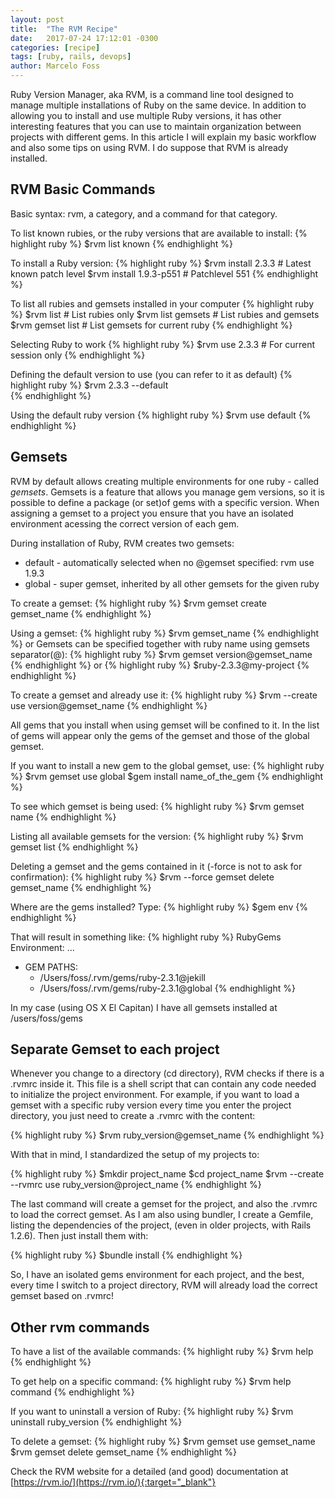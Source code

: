 ```yaml
---
layout: post
title:  "The RVM Recipe"
date:   2017-07-24 17:12:01 -0300
categories: [recipe]
tags: [ruby, rails, devops]
author: Marcelo Foss
---
```

Ruby Version Manager, aka RVM, is a command line tool designed to manage multiple installations of Ruby on the same device.
In addition to allowing you to install and use multiple Ruby versions, it has other interesting features that you can use to maintain organization between projects with different gems.
In this article I will explain my basic workflow and also some tips on using RVM.
I do suppose that RVM is already installed.

## RVM Basic Commands
Basic syntax: rvm, a category, and a command for that category.

To list known rubies, or the ruby versions that are available to install:
{% highlight ruby %}
$rvm list known
{% endhighlight %}

To install a Ruby version:
{% highlight ruby %}
$rvm install 2.3.3                # Latest known patch level
$rvm install 1.9.3-p551           # Patchlevel 551
{% endhighlight %}

To list all rubies and gemsets installed in your computer
{% highlight ruby %}
$rvm list                   # List rubies only
$rvm list gemsets   # List rubies and gemsets
$rvm gemset list     # List gemsets for current ruby
{% endhighlight %}

Selecting Ruby to work
{% highlight ruby %}
$rvm use 2.3.3                    # For current session only
{% endhighlight %}

Defining the default version to use (you can refer to it as default)
{% highlight ruby %}
$rvm 2.3.3 --default     
{% endhighlight %}

Using the default ruby version
{% highlight ruby %}
$rvm use default
{% endhighlight %}

## Gemsets
RVM by default allows creating multiple environments for one ruby - called *gemsets*.
Gemsets is a feature that allows you manage gem versions, so it is possible to define a package (or set)of gems with a specific version. When assigning a gemset to a project you ensure that you have an isolated environment acessing the correct version of each gem.

During installation of Ruby, RVM creates two gemsets:
- default - automatically selected when no @gemset specified: rvm use 1.9.3
- global  - super gemset, inherited by all other gemsets for the given ruby

To create a gemset:
{% highlight ruby %}
$rvm gemset create gemset_name
{% endhighlight %}

Using a gemset:
{% highlight ruby %}
$rvm gemset_name
{% endhighlight %}
or
Gemsets can be specified together with ruby name using gemsets separator(@):
{% highlight ruby %}
$rvm gemset version@gemset_name
{% endhighlight %}
or
{% highlight ruby %}
$ruby-2.3.3@my-project
{% endhighlight %}

To create a gemset and already use it:
{% highlight ruby %}
$rvm --create use version@gemset_name
{% endhighlight %}

All gems that you install when using gemset will be confined to it.
In the list of gems will appear only the gems of the gemset and those of the global gemset.

If you want to install a new gem to the global gemset, use:
{% highlight ruby %}
$rvm gemset use global
$gem install name_of_the_gem
{% endhighlight %}

To see which gemset is being used:
{% highlight ruby %}
$rvm gemset name
{% endhighlight %}

Listing all available gemsets for the version:
{% highlight ruby %}
$rvm gemset list
{% endhighlight %}

Deleting a gemset and the gems contained in it (-force is not to ask for confirmation):
{% highlight ruby %}
$rvm --force gemset delete gemset_name
{% endhighlight %}

Where are the gems installed? Type:
{% highlight ruby %}
$gem env
{% endhighlight %}

That will result in something like:
{% highlight ruby %}
RubyGems Environment:
…
  - GEM PATHS:
     - /Users/foss/.rvm/gems/ruby-2.3.1@jekill
     - /Users/foss/.rvm/gems/ruby-2.3.1@global
{% endhighlight %}

In my case (using OS X El Capitan)
I have all gemsets installed at /users/foss/gems


## Separate Gemset to each project
Whenever you change to a directory (cd directory), RVM checks if there is a .rvmrc inside it.
This file is a shell script that can contain any code needed to initialize the project environment.
For example, if you want to load a gemset with a specific ruby version every time you enter the project directory, you just need to create a .rvmrc with the content:

{% highlight ruby %}
$rvm ruby_version@gemset_name
{% endhighlight %}

With that in mind, I standardized the setup of my projects to:

{% highlight ruby %}
$mkdir project_name
$cd project_name
$rvm --create --rvmrc use ruby_version@project_name
{% endhighlight %}

The last command will create a gemset for the project, and also the .rvmrc to load the correct gemset.
As I am also using bundler, I create a Gemfile, listing the dependencies of the project, (even in older projects, with Rails 1.2.6). Then just install them with:

{% highlight ruby %}
$bundle install
{% endhighlight %}

So, I have an isolated gems environment for each project, and the best, every time I switch to a project directory, RVM will already load the correct gemset based on .rvmrc!


## Other rvm commands

To  have a list of the available commands:
{% highlight ruby %}
$rvm help
{% endhighlight %}

To get help on a specific command:
{% highlight ruby %}
$rvm help command
{% endhighlight %}

If you want to uninstall a version of Ruby:
{% highlight ruby %}
$rvm uninstall ruby_version
{% endhighlight %}

To delete a gemset:
{% highlight ruby %}
$rvm gemset use gemset_name
$rvm gemset delete gemset_name
{% endhighlight %}

Check the RVM website for a detailed (and good) documentation at [https://rvm.io/](https://rvm.io/){:target="_blank"}
